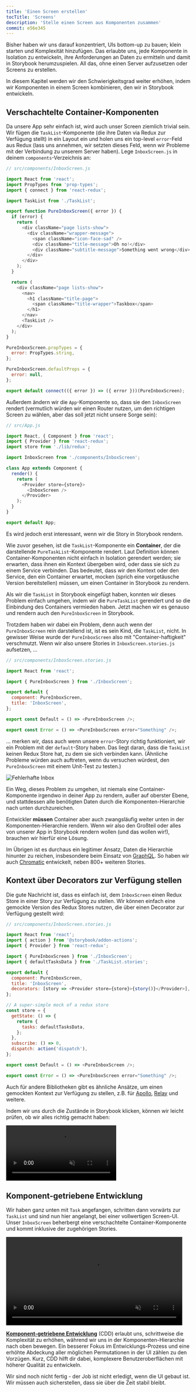 ```yaml
---
title: 'Einen Screen erstellen'
tocTitle: 'Screens'
description: 'Stelle einen Screen aus Komponenten zusammen'
commit: e56e345
---
```


Bisher haben wir uns darauf konzentriert, UIs bottom-up zu bauen; klein starten und Komplexität hinzufügen. Das erlaubte uns, jede Komponente in Isolation zu entwickeln, ihre Anforderungen an Daten zu ermitteln und damit in Storybook herumzuspielen. All das, ohne einen Server aufzusetzen oder Screens zu erstellen.

In diesem Kapitel werden wir den Schwierigkeitsgrad weiter erhöhen, indem wir Komponenten in einem Screen kombinieren, den wir in Storybook entwickeln.

## Verschachtelte Container-Komponenten

Da unsere App sehr einfach ist, wird auch unser Screen ziemlich trivial sein. Wir fügen die `TaskList`-Komponente (die ihre Daten via Redux zur Verfügung stellt) in ein Layout ein und holen uns ein top-level `error`-Feld aus Redux (lass uns annehmen, wir setzten dieses Feld, wenn wir Probleme mit der Verbindung zu unserem Server haben). Lege `InboxScreen.js` in deinem `components`-Verzeichnis an:

```javascript
// src/components/InboxScreen.js

import React from 'react';
import PropTypes from 'prop-types';
import { connect } from 'react-redux';

import TaskList from './TaskList';

export function PureInboxScreen({ error }) {
  if (error) {
    return (
      <div className="page lists-show">
        <div className="wrapper-message">
          <span className="icon-face-sad" />
          <div className="title-message">Oh no!</div>
          <div className="subtitle-message">Something went wrong</div>
        </div>
      </div>
    );
  }

  return (
    <div className="page lists-show">
      <nav>
        <h1 className="title-page">
          <span className="title-wrapper">Taskbox</span>
        </h1>
      </nav>
      <TaskList />
    </div>
  );
}

PureInboxScreen.propTypes = {
  error: PropTypes.string,
};

PureInboxScreen.defaultProps = {
  error: null,
};

export default connect(({ error }) => ({ error }))(PureInboxScreen);
```

Außerdem ändern wir die `App`-Komponente so, dass sie den `InboxScreen` rendert (vermutlich würden wir einen Router nutzen, um den richtigen Screen zu wählen, aber das soll jetzt nicht unsere Sorge sein):

```javascript
// src/App.js

import React, { Component } from 'react';
import { Provider } from 'react-redux';
import store from './lib/redux';

import InboxScreen from './components/InboxScreen';

class App extends Component {
  render() {
    return (
      <Provider store={store}>
        <InboxScreen />
      </Provider>
    );
  }
}

export default App;
```

Es wird jedoch erst interessant, wenn wir die Story in Storybook rendern.

Wie zuvor gesehen, ist die `TaskList`-Komponente ein **Container**, der die darstellende `PureTaskList`-Komponente rendert. Laut Definition können Container-Komponenten nicht einfach in Isolation gerendert werden; sie erwarten, dass ihnen ein Kontext übergeben wird, oder dass sie sich zu einem Service verbinden. Das bedeutet, dass wir den Kontext oder den Service, den ein Container erwartet, mocken (sprich eine vorgetäusche Version bereitstellen) müssen, um einen Container in Storybook zu rendern.

Als wir die `TaskList` in Storybook eingefügt haben, konnten wir dieses Problem einfach umgehen, indem wir die `PureTaskList` gerendert und so die Einbindung des Containers vermieden haben. Jetzt machen wir es genauso und rendern auch den `PureInboxScreen` in Storybook.

Trotzdem haben wir dabei ein Problem, denn auch wenn der `PureInboxScreen` rein darstellend ist, ist es sein Kind, die `TaskList`, nicht. In gewisser Weise wurde der `PureInboxScreen` also mit "Container-haftigkeit" verschmutzt. Wenn wir also unsere Stories in `InboxScreen.stories.js` aufsetzen, ...

```javascript
// src/components/InboxScreen.stories.js

import React from 'react';

import { PureInboxScreen } from './InboxScreen';

export default {
  component: PureInboxScreen,
  title: 'InboxScreen',
};

export const Default = () => <PureInboxScreen />;

export const Error = () => <PureInboxScreen error="Something" />;
```

... merken wir, dass auch wenn unsere `error`-Story richtig funktioniert, wir ein Problem mit der `default`-Story haben. Das liegt daran, dass die `TaskList` keinen Redux Store hat, zu dem sie sich verbinden kann. (Ähnliche Probleme würden auch auftreten, wenn du versuchen würdest, den `PureInboxScreen` mit einem Unit-Test zu testen.)

![Fehlerhafte Inbox](/intro-to-storybook/broken-inboxscreen.png)

Ein Weg, dieses Problem zu umgehen, ist niemals eine Container-Komponente irgendwo in deiner App zu rendern, außer auf oberster Ebene, und stattdessen alle benötigten Daten durch die Komponenten-Hierarchie nach unten durchzureichen.

Entwickler **müssen** Container aber auch zwangsläufig weiter unten in der Komponenten-Hierarchie rendern. Wenn wir also den Großteil oder alles von unserer App in Storybook rendern wollen (und das wollen wir!), brauchen wir hierfür eine Lösung.

<div class="aside">
Im Übrigen ist es durchaus ein legitimer Ansatz, Daten die Hierarchie hinunter zu reichen, insbesondere beim Einsatz von <a href="http://graphql.org/">GraphQL</a>. So haben wir auch <a href="https://www.chromaticqa.com">Chromatic</a> entwickelt, neben 800+ weiteren Stories.
</div>

## Kontext über Decorators zur Verfügung stellen

Die gute Nachricht ist, dass es einfach ist, dem `InboxScreen` einen Redux Store in einer Story zur Verfügung zu stellen. Wir können einfach eine gemockte Version des Redux Stores nutzen, die über einen Decorator zur Verfügung gestellt wird:

```javascript
// src/components/InboxScreen.stories.js

import React from 'react';
import { action } from '@storybook/addon-actions';
import { Provider } from 'react-redux';

import { PureInboxScreen } from './InboxScreen';
import { defaultTasksData } from './TaskList.stories';

export default {
  component: PureInboxScreen,
  title: 'InboxScreen',
  decorators: [story => <Provider store={store}>{story()}</Provider>],
};

// A super-simple mock of a redux store
const store = {
  getState: () => {
    return {
      tasks: defaultTasksData,
    };
  },
  subscribe: () => 0,
  dispatch: action('dispatch'),
};

export const Default = () => <PureInboxScreen />;

export const Error = () => <PureInboxScreen error="Something" />;
```

Auch für andere Bibliotheken gibt es ähnliche Ansätze, um einen gemockten Kontext zur Verfügung zu stellen, z.B. für [Apollo](https://www.npmjs.com/package/apollo-storybook-decorator), [Relay](https://github.com/orta/react-storybooks-relay-container) und weitere.

Indem wir uns durch die Zustände in Storybook klicken, können wir leicht prüfen, ob wir alles richtig gemacht haben:

<video autoPlay muted playsInline loop>
  <source
    src="/intro-to-storybook/finished-inboxscreen-states.mp4"
    type="video/mp4"
  />
</video>

## Komponent-getriebene Entwicklung

Wir haben ganz unten mit `Task` angefangen, schritten dann vorwärts zur `TaskList` und sind nun hier angelangt, bei einer vollwertigen Screen-UI. Unser `InboxScreen` beherbergt eine verschachtelte Container-Komponente und kommt inklusive der zugehörigen Stories.

<video autoPlay muted playsInline loop style="width:480px; height:auto; margin: 0 auto;">
  <source
    src="/intro-to-storybook/component-driven-development-optimized.mp4"
    type="video/mp4"
  />
</video>

[**Komponent-getriebene Entwicklung**](https://blog.hichroma.com/component-driven-development-ce1109d56c8e) (CDD) erlaubt uns, schrittweise die Komplexität zu erhöhen, während wir uns in der Komponenten-Hierarchie nach oben bewegen. Ein besserer Fokus im Entwicklungs-Prozess und eine erhöhte Abdeckung aller möglichen Permutationen in der UI zählen zu den Vorzügen. Kurz, CDD hilft dir dabei, komplexere Benutzeroberflächen mit höherer Qualität zu entwickeln.

Wir sind noch nicht fertig - der Job ist nicht erledigt, wenn die UI gebaut ist. Wir müssen auch sicherstellen, dass sie über die Zeit stabil bleibt.

